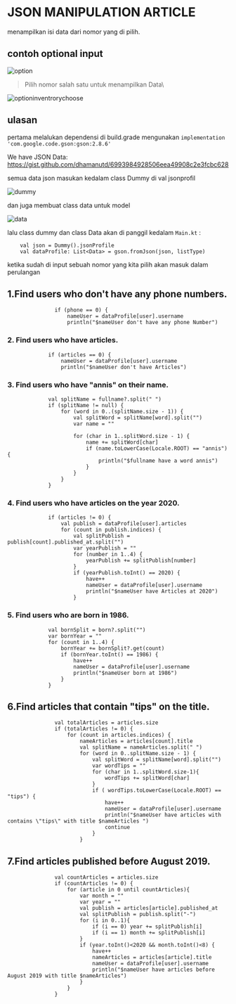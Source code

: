 # JSON MANIPULATION ARTICLE
menampilkan isi data dari nomor yang di pilih.
  ## contoh optional input
  ![option](https://user-images.githubusercontent.com/42132876/112409394-fd7fb200-8d4b-11eb-89fa-efd569e68366.png)

> Pilih nomor salah satu untuk menampilkan Data\
 

  ![optioninventrorychoose](https://user-images.githubusercontent.com/42132876/112409522-391a7c00-8d4c-11eb-89ef-ecbed5d34f7f.png)
  
  ## ulasan
  pertama melalukan dependensi di build.grade mengunakan
  ```implementation 'com.google.code.gson:gson:2.8.6'```
  
  We have JSON Data:
https://gist.github.com/dhamanutd/6993984928506eea49908c2e3fcbc628

  semua data json masukan kedalam class Dummy di val jsonprofil
  
  ![dummy](https://user-images.githubusercontent.com/42132876/112422877-290e9680-8d64-11eb-85da-f11d2f236583.png)
  
  
  dan juga membuat class data untuk model
  
  ![data](https://user-images.githubusercontent.com/42132876/112423213-c8cc2480-8d64-11eb-99a5-e49dba608a20.png)

lalu class dummy dan class Data akan di panggil kedalam ```Main.kt``` :

``` val listType = object : TypeToken<List<Data>>() {}.type
    val json = Dummy().jsonProfile
    val dataProfile: List<Data> = gson.fromJson(json, listType)
 ```
 ketika sudah di input sebuah nomor yang kita pilih akan masuk dalam perulangan
 
 ## 1.Find users who don't have any phone numbers.
 ``` val phone = dataProfile[user].profile?.phones?.size
                if (phone == 0) {
                    nameUser = dataProfile[user].username
                    println("$nameUser don't have any phone Number")
  ```
  
  ### 2. Find users who have articles.
   ``` val articles = dataProfile[user].articles.size
                if (articles == 0) {
                    nameUser = dataProfile[user].username
                    println("$nameUser don't have Articles")
  ```
  
  ### 3. Find users who have "annis" on their name. 
   ``` val fullname = dataProfile[user].profile?.full_name
                val splitName = fullname?.split(" ")
                if (splitName != null) {
                    for (word in 0..(splitName.size - 1)) {
                        val splitWord = splitName[word].split("")
                        var name = ""

                        for (char in 1..splitWord.size - 1) {
                            name += splitWord[char]
                            if (name.toLowerCase(Locale.ROOT) == "annis") {
                                println("$fullname have a word annis")
                            }
                        }
                    }
                }
  ```
  
  ### 4. Find users who have articles on the year 2020. 
   ```  val articles = dataProfile[user].articles.size
                if (articles != 0) {
                    val publish = dataProfile[user].articles
                    for (count in publish.indices) {
                        val splitPublish = publish[count].published_at.split("")
                        var yearPublish = ""
                        for (number in 1..4) {
                            yearPublish += splitPublish[number]
                        }
                        if (yearPublish.toInt() == 2020) {
                            have++
                            nameUser = dataProfile[user].username
                            println("$nameUser have Articles at 2020")
                        }
  ```
  
  ### 5. Find users who are born in 1986.
   ``` val born = dataProfile[user].profile?.birthday
                val bornSplit = born?.split("")
                var bornYear = ""
                for (count in 1..4) {
                    bornYear += bornSplit?.get(count)
                    if (bornYear.toInt() == 1986) {
                        have++
                        nameUser = dataProfile[user].username
                        println("$nameUser born at 1986")
                    }
                }
  ```
  
  ## 6.Find articles that contain "tips" on the title. 
 ``` val articles = dataProfile[user].articles
                val totalArticles = articles.size
                if (totalArticles != 0) {
                    for (count in articles.indices) {
                        nameArticles = articles[count].title
                        val splitName = nameArticles.split(" ")
                        for (word in 0..splitName.size - 1) {
                            val splitWord = splitName[word].split("")
                            var wordTips = ""
                            for (char in 1..splitWord.size-1){
                                wordTips += splitWord[char]
                            }
                            if ( wordTips.toLowerCase(Locale.ROOT) == "tips") {
                                have++
                                nameUser = dataProfile[user].username
                                println("$nameUser have articles with contains \"tips\" with title $nameArticles ")
                                continue
                            }
                        }
  ```
  
  ## 7.Find articles published before August 2019.
 ```  val articles = dataProfile[user].articles
                val countArticles = articles.size
                if (countArticles != 0) {
                    for (article in 0 until countArticles){
                        var month = ""
                        var year = ""
                        val publish = articles[article].published_at
                        val splitPublish = publish.split("-")
                        for (i in 0..1){
                            if (i == 0) year += splitPublish[i]
                            if (i == 1) month += splitPublish[i]
                        }
                        if (year.toInt()<2020 && month.toInt()<8) {
                            have++
                            nameArticles = articles[article].title
                            nameUser = dataProfile[user].username
                            println("$nameUser have articles before August 2019 with title $nameArticles")
                        }
                    }
                }
  ```
